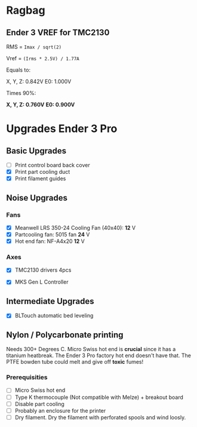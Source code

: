 # Ragbag
## Ender 3 VREF for TMC2130
RMS   = `Imax / sqrt(2)`

Vref  = `(Irms * 2.5V) / 1.77A`

Equals to:

X, Y, Z:  0.842V
E0:       1.000V

Times 90%:

**X, Y, Z:  0.760V**
**E0:       0.900V**


# Upgrades Ender 3 Pro

## Basic Upgrades
* [ ] Print control board back cover
* [X] Print part cooling duct
* [X] Print filament guides

## Noise Upgrades
### Fans
* [X] Meanwell LRS 350-24 Cooling Fan (40x40):  **12** V
* [X] Partcooling fan: 5015 fan                 **24** V
* [X] Hot end fan: NF-A4x20                     **12** V
### Axes
* [X] TMC2130 drivers                   4pcs
* [X] MKS Gen L Controller


## Intermediate Upgrades
* [X] BLTouch automatic bed leveling

## Nylon / Polycarbonate printing
Needs 300+ Degrees C. Micro Swiss hot end is **crucial** since it has a titanium heatbreak. The Ender 3 Pro factory hot end doesn't have that. The PTFE bowden tube could melt and give off **toxic** fumes!
### Prerequisities
* [ ] Micro Swiss hot end
* [ ] Type K thermocouple (Not compatible with Melze) + breakout board
* [ ] Disable part cooling
* [ ] Probably an enclosure for the printer
* [ ] Dry filament. Dry the filament with perforated spools and wind loosly.
